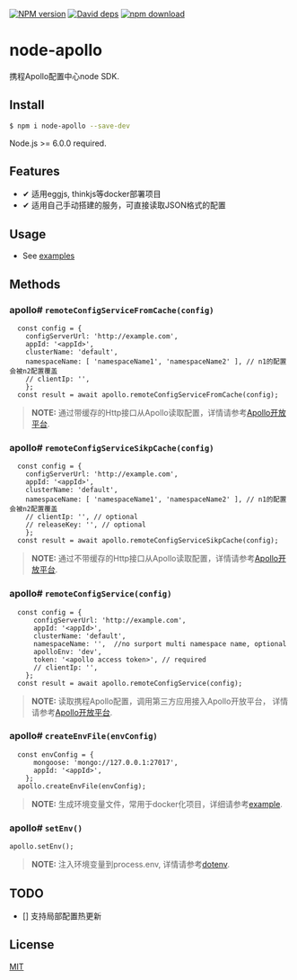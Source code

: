 [![NPM version][npm-image]][npm-url]
[![David deps][david-image]][david-url]
[![npm download][download-image]][download-url]

[npm-image]: https://img.shields.io/npm/v/node-apollo.svg?style=flat-square
[npm-url]: https://npmjs.org/package/node-apollo
[david-image]: https://img.shields.io/david/Quinton/node-apollo.svg?style=flat-square
[david-url]: https://david-dm.org/Quinton/node-apollo/repo.svg
[download-image]: https://img.shields.io/npm/dm/node-apollo.svg?style=flat-square
[download-url]: https://npmjs.org/package/node-apollo
# node-apollo

  携程Apollo配置中心node SDK.

## Install

```bash
$ npm i node-apollo --save-dev
```
Node.js >= 6.0.0 required.

## Features

- ✔︎ 适用eggjs, thinkjs等docker部署项目
- ✔︎ 适用自己手动搭建的服务，可直接读取JSON格式的配置

## Usage

* See [examples](https://github.com/Quinton/node-apollo/tree/master/example)

## Methods

### apollo# ```remoteConfigServiceFromCache(config)```
```
  const config = {
    configServerUrl: 'http://example.com',
    appId: '<appId>',
    clusterName: 'default',
    namespaceName: [ 'namespaceName1', 'namespaceName2' ], // n1的配置会被n2配置覆盖
    // clientIp: '',
    };
  const result = await apollo.remoteConfigServiceFromCache(config);
```
  >**NOTE:** 通过带缓存的Http接口从Apollo读取配置，详情请参考[Apollo开放平台](https://github.com/ctripcorp/apollo/wiki/%E5%85%B6%E5%AE%83%E8%AF%AD%E8%A8%80%E5%AE%A2%E6%88%B7%E7%AB%AF%E6%8E%A5%E5%85%A5%E6%8C%87%E5%8D%97#12-%E9%80%9A%E8%BF%87%E5%B8%A6%E7%BC%93%E5%AD%98%E7%9A%84http%E6%8E%A5%E5%8F%A3%E4%BB%8Eapollo%E8%AF%BB%E5%8F%96%E9%85%8D%E7%BD%AE).
### apollo# ```remoteConfigServiceSikpCache(config)```
```
  const config = {
    configServerUrl: 'http://example.com',
    appId: '<appId>',
    clusterName: 'default',
    namespaceName: [ 'namespaceName1', 'namespaceName2' ], // n1的配置会被n2配置覆盖
    // clientIp: '', // optional
    // releaseKey: '', // optional
    };
  const result = await apollo.remoteConfigServiceSikpCache(config);
```
  >**NOTE:** 通过不带缓存的Http接口从Apollo读取配置，详情请参考[Apollo开放平台](https://github.com/ctripcorp/apollo/wiki/%E5%85%B6%E5%AE%83%E8%AF%AD%E8%A8%80%E5%AE%A2%E6%88%B7%E7%AB%AF%E6%8E%A5%E5%85%A5%E6%8C%87%E5%8D%97#13-%E9%80%9A%E8%BF%87%E4%B8%8D%E5%B8%A6%E7%BC%93%E5%AD%98%E7%9A%84http%E6%8E%A5%E5%8F%A3%E4%BB%8Eapollo%E8%AF%BB%E5%8F%96%E9%85%8D%E7%BD%AE).
### apollo# ```remoteConfigService(config)```
```
  const config = {
      configServerUrl: 'http://example.com',
      appId: '<appId>',
      clusterName: 'default',
      namespaceName: '',  //no surport multi namespace name, optional
      apolloEnv: 'dev',
      token: '<apollo access token>', // required
      // clientIp: '',
    };
  const result = await apollo.remoteConfigService(config);
```
  >**NOTE:** 读取携程Apollo配置，调用第三方应用接入Apollo开放平台， 详情请参考[Apollo开放平台](https://github.com/ctripcorp/apollo/wiki/Apollo%E5%BC%80%E6%94%BE%E5%B9%B3%E5%8F%B0).
### apollo# ```createEnvFile(envConfig)```
```
  const envConfig = {
      mongoose: 'mongo://127.0.0.1:27017',
      appId: '<appId>',
    };
  apollo.createEnvFile(envConfig);
```
>**NOTE:** 生成环境变量文件，常用于docker化项目，详细请参考[example](https://github.com/Quinton/node-apollo/tree/master/example).
### apollo# ```setEnv()```
```
apollo.setEnv();
```
>**NOTE:** 注入环境变量到process.env, 详情请参考[dotenv](https://github.com/motdotla/dotenv#usage).

## TODO
  
 - [] 支持局部配置热更新

## License

[MIT](LICENSE)
